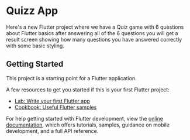 # Quizz App

Here's a new Flutter project where we have a Quiz game with 6 questions about Flutter basics after answering all of the 6 questions you will get a result screen showing how many questions you have answered correctly with some basic styling.

## Getting Started

This project is a starting point for a Flutter application.

A few resources to get you started if this is your first Flutter project:

- [Lab: Write your first Flutter app](https://docs.flutter.dev/get-started/codelab)
- [Cookbook: Useful Flutter samples](https://docs.flutter.dev/cookbook)

For help getting started with Flutter development, view the
[online documentation](https://docs.flutter.dev/), which offers tutorials,
samples, guidance on mobile development, and a full API reference.
